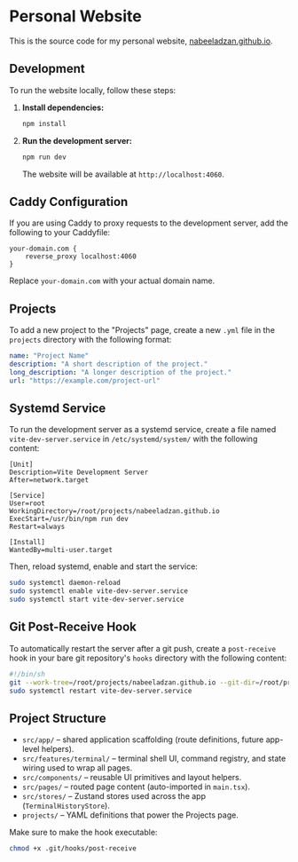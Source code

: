 # Personal Website

This is the source code for my personal website, [nabeeladzan.github.io](https://nabeeladzan.github.io/).

## Development

To run the website locally, follow these steps:

1.  **Install dependencies:**

    ```bash
    npm install
    ```

2.  **Run the development server:**

    ```bash
    npm run dev
    ```

    The website will be available at `http://localhost:4060`.

## Caddy Configuration

If you are using Caddy to proxy requests to the development server, add the following to your Caddyfile:

```
your-domain.com {
    reverse_proxy localhost:4060
}
```

Replace `your-domain.com` with your actual domain name.

## Projects

To add a new project to the "Projects" page, create a new `.yml` file in the `projects` directory with the following format:

```yml
name: "Project Name"
description: "A short description of the project."
long_description: "A longer description of the project."
url: "https://example.com/project-url"
```

## Systemd Service

To run the development server as a systemd service, create a file named `vite-dev-server.service` in `/etc/systemd/system/` with the following content:

```
[Unit]
Description=Vite Development Server
After=network.target

[Service]
User=root
WorkingDirectory=/root/projects/nabeeladzan.github.io
ExecStart=/usr/bin/npm run dev
Restart=always

[Install]
WantedBy=multi-user.target
```

Then, reload systemd, enable and start the service:

```bash
sudo systemctl daemon-reload
sudo systemctl enable vite-dev-server.service
sudo systemctl start vite-dev-server.service
```

## Git Post-Receive Hook

To automatically restart the server after a git push, create a `post-receive` hook in your bare git repository's `hooks` directory with the following content:

```bash
#!/bin/sh
git --work-tree=/root/projects/nabeeladzan.github.io --git-dir=/root/projects/nabeeladzan.github.io/.git checkout -f
sudo systemctl restart vite-dev-server.service
```

## Project Structure

- `src/app/` – shared application scaffolding (route definitions, future app-level helpers).
- `src/features/terminal/` – terminal shell UI, command registry, and state wiring used to wrap all pages.
- `src/components/` – reusable UI primitives and layout helpers.
- `src/pages/` – routed page content (auto-imported in `main.tsx`).
- `src/stores/` – Zustand stores used across the app (`TerminalHistoryStore`).
- `projects/` – YAML definitions that power the Projects page.

Make sure to make the hook executable:

```bash
chmod +x .git/hooks/post-receive
```
